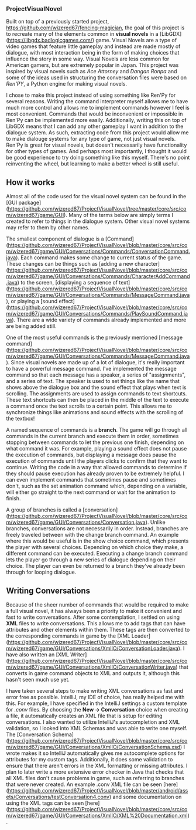 ### ProjectVisualNovel
Built on top of a previously started project, https://github.com/wizered67/fencing-magician, the goal of this project is to recreate many of the elements common in **visual novels** in a [LibGDX] (https://libgdx.badlogicgames.com/) game. Visual Novels are a type of video games that feature little gameplay and instead are made mostly of dialogue, with most interaction being in the form of making choices that influence the story in some way. Visual Novels are less common for American gamers, but are extremely popular in Japan. This project was inspired by visual novels such as *Ace Attorney* and *Dangan Ronpa* and some of the ideas used in structuring the conversation files were based on *Ren'PY*, a Python engine for making visual novels. 

I chose to make this project instead of using something like Ren'Py for several reasons. Writing the command interpreter myself allows me to have much more control and allows me to implement commands however I feel is most convenient. Commands that would be inconvenient or impossible in Ren'Py can be implemented more easily. Additionally, writing this on top of LibGDX means that I can add any other gameplay I want in addition to the dialogue system. As such, extracting code from this project would allow me to make dialouge systems for any type of game, not just visual novels. Ren'Py is great for visual novels, but doesn't necessarily have functionality for other types of games. And perhaps most importantly, I thought it would be good experience to try doing something like this myself. There's no point reinventing the wheel, but learning to make a better wheel is still useful.

## How it works
Almost all of the code used for the visual novel system can be found in the [GUI package] (https://github.com/wizered67/ProjectVisualNovel/tree/master/core/src/com/wizered67/game/GUI). Many of the terms below are simply terms I created to refer to things in the dialogue system. Other visual novel systems may refer to them by other names.

The smallest component of dialogue is a [Command] (https://github.com/wizered67/ProjectVisualNovel/blob/master/core/src/com/wizered67/game/GUI/Conversations/Commands/ConversationCommand.java). Each command makes some change to current status of the game. These changes can be things such as [adding a new character] (https://github.com/wizered67/ProjectVisualNovel/blob/master/core/src/com/wizered67/game/GUI/Conversations/Commands/CharacterAddCommand.java) to the screen, [displaying a sequence of text] (https://github.com/wizered67/ProjectVisualNovel/blob/master/core/src/com/wizered67/game/GUI/Conversations/Commands/MessageCommand.java), or playing a [sound effect] (https://github.com/wizered67/ProjectVisualNovel/blob/master/core/src/com/wizered67/game/GUI/Conversations/Commands/PlaySoundCommand.java). There are a wide variety of commands already implemented and more are being added still. 

One of the most useful commands is the previously mentioned [message command] (https://github.com/wizered67/ProjectVisualNovel/blob/master/core/src/com/wizered67/game/GUI/Conversations/Commands/MessageCommand.java). Since visual novels are made up of a lot of dialogue, it's really important to have a powerful message command. I've implemented the message command so that each message has a speaker, a series of "assignments", and a series of text. The speaker is used to set things like the name that shows above the dialogue box and the sound effect that plays when text is scrolling. The assignments are used to assign commands to text shortcuts. These text shortcuts can then be placed in the middle of the text to execute a command once the text scrolls to a certain point. This allows me to synchronize things like animations and sound effects with the scrolling of the textbox!

A named sequence of commands is a **branch**. The game will go through all commands in the current branch and execute them in order, sometimes stopping between commands to let the previous one finish, depending on what command it was. For example, playing a sound effect does not pause the execution of commands, but displaying a message does pause the execution of commands until the players clicks to confirm that they want to continue. Writing the code in a way that allowed commands to determine if they should pause execution has already proven to be extremely helpful. I can even implement commands that sometimes pause and sometimes don't, such as the set animation command which, depending on a variable, will either go straight to the next command or wait for the animation to finish. 

A group of branches is called a [conversation] (https://github.com/wizered67/ProjectVisualNovel/blob/master/core/src/com/wizered67/game/GUI/Conversations/Conversation.java). Unlike branches, conversations are not necessarily in order. Instead, branches are freely traveled between with the change branch command. An example where this would be useful is in the show choice command, which presents the player with several choices. Depending on which choice they make, a different command can be executed. Executing a change branch command lets the player go through a new series of dialogue depending on their choice. The player can even be returned to a branch they've already been through for looping dialogue. 

## Writing Conversations
Because of the sheer number of commands that would be required to make a full visual novel, it has always been a priority to make it convenient and fast to write conversations. After some contemplation, I settled on using **XML** files to write conversations. This allows me to add tags that can have attributes and other elements within them. These tags are then converted to the corresponding commands in game by the [XML Loader] (https://github.com/wizered67/ProjectVisualNovel/blob/master/core/src/com/wizered67/game/GUI/Conversations/XmlIO/ConversationLoader.java). I have also written an [XML Writer] (https://github.com/wizered67/ProjectVisualNovel/blob/master/core/src/com/wizered67/game/GUI/Conversations/XmlIO/ConversationWriter.java) that converts in game command objects to XML and outputs it, although this hasn't seen much use yet.

I have taken several steps to make writing XML conversations as fast and error free as possible. IntelliJ, my IDE of choice, has really helped me with this. For example, I have specified in the IntelliJ settings a custom template for *.conv* files. By choosing the **New -> Conversation** choice when creating a file, it automatically creates an XML file that is setup for editing conversations. I also wanted to utilize IntelliJ's autocompletion and XML validation, so I looked into XML Schemas and was able to write one myself. The [Conversation Schema] (https://github.com/wizered67/ProjectVisualNovel/blob/master/core/src/com/wizered67/game/GUI/Conversations/XmlIO/ConversationSchema.xsd) I wrote makes it so IntelliJ automatically gives me autocomplete options for attributes for my custom tags. Additionally, it does some validation to ensure that there aren't errors in the XML formatting or missing attributes. I plan to later write a more extensive error checker in Java that checks that all XML files don't cause problems in game, such as referring to branches that were never created. An example .conv XML file can be seen [here] (https://github.com/wizered67/ProjectVisualNovel/blob/master/android/assets/Conversations/testConversation4.conv) and some documentation on using the XML tags can be seen [here] (https://github.com/wizered67/ProjectVisualNovel/blob/master/core/src/com/wizered67/game/GUI/Conversations/XmlIO/XML%20Documentation.xml).

